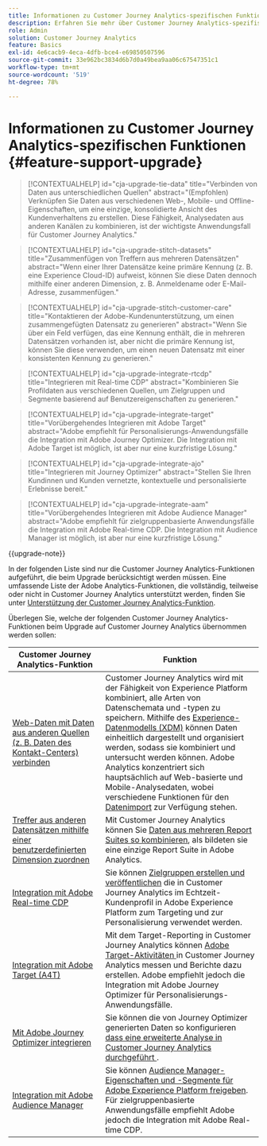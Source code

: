 ```yaml
---
title: Informationen zu Customer Journey Analytics-spezifischen Funktionen
description: Erfahren Sie mehr über Customer Journey Analytics-spezifische Funktionen
role: Admin
solution: Customer Journey Analytics
feature: Basics
exl-id: 4e6cacb9-4eca-4dfb-bce4-e69850507596
source-git-commit: 33e962bc3834d6b7d0a49bea9aa06c67547351c1
workflow-type: tm+mt
source-wordcount: '519'
ht-degree: 78%

---
```


# Informationen zu Customer Journey Analytics-spezifischen Funktionen {#feature-support-upgrade}

<!-- markdownlint-disable MD034 -->

>[!CONTEXTUALHELP]
>id="cja-upgrade-tie-data"
>title="Verbinden von Daten aus unterschiedlichen Quellen"
>abstract="(Empfohlen) Verknüpfen Sie Daten aus verschiedenen Web-, Mobile- und Offline-Eigenschaften, um eine einzige, konsolidierte Ansicht des Kundenverhaltens zu erstellen. Diese Fähigkeit, Analysedaten aus anderen Kanälen zu kombinieren, ist der wichtigste Anwendungsfall für Customer Journey Analytics."

<!-- markdownlint-enable MD034 -->

<!-- markdownlint-disable MD034 -->

>[!CONTEXTUALHELP]
>id="cja-upgrade-stitch-datasets"
>title="Zusammenfügen von Treffern aus mehreren Datensätzen"
>abstract="Wenn einer Ihrer Datensätze keine primäre Kennung (z. B. eine Experience Cloud-ID) aufweist, können Sie diese Daten dennoch mithilfe einer anderen Dimension, z. B. Anmeldename oder E-Mail-Adresse, zusammenfügen."

<!-- markdownlint-enable MD034 -->

<!-- markdownlint-disable MD034 -->

>[!CONTEXTUALHELP]
>id="cja-upgrade-stitch-customer-care"
>title="Kontaktieren der Adobe-Kundenunterstützung, um einen zusammengefügten Datensatz zu generieren"
>abstract="Wenn Sie über ein Feld verfügen, das eine Kennung enthält, die in mehreren Datensätzen vorhanden ist, aber nicht die primäre Kennung ist, können Sie diese verwenden, um einen neuen Datensatz mit einer konsistenten Kennung zu generieren."

<!-- markdownlint-enable MD034 -->

<!-- markdownlint-disable MD034 -->

>[!CONTEXTUALHELP]
>id="cja-upgrade-integrate-rtcdp"
>title="Integrieren mit Real-time CDP"
>abstract="Kombinieren Sie Profildaten aus verschiedenen Quellen, um Zielgruppen und Segmente basierend auf Benutzereigenschaften zu generieren."

<!-- markdownlint-enable MD034 -->

<!-- markdownlint-disable MD034 -->

>[!CONTEXTUALHELP]
>id="cja-upgrade-integrate-target"
>title="Vorübergehendes Integrieren mit Adobe Target"
>abstract="Adobe empfiehlt für Personalisierungs-Anwendungsfälle die Integration mit Adobe Journey Optimizer. Die Integration mit Adobe Target ist möglich, ist aber nur eine kurzfristige Lösung."

<!-- markdownlint-enable MD034 -->

<!-- markdownlint-disable MD034 -->

>[!CONTEXTUALHELP]
>id="cja-upgrade-integrate-ajo"
>title="Integrieren mit Journey Optimizer"
>abstract="Stellen Sie Ihren Kundinnen und Kunden vernetzte, kontextuelle und personalisierte Erlebnisse bereit."

<!-- markdownlint-enable MD034 -->

<!-- markdownlint-disable MD034 -->

>[!CONTEXTUALHELP]
>id="cja-upgrade-integrate-aam"
>title="Vorübergehendes Integrieren mit Adobe Audience Manager"
>abstract="Adobe empfiehlt für zielgruppenbasierte Anwendungsfälle die Integration mit Adobe Real-time CDP. Die Integration mit Audience Manager ist möglich, ist aber nur eine kurzfristige Lösung."

<!-- markdownlint-enable MD034 -->

{{upgrade-note}}

In der folgenden Liste sind nur die Customer Journey Analytics-Funktionen aufgeführt, die beim Upgrade berücksichtigt werden müssen. Eine umfassende Liste der Adobe Analytics-Funktionen, die vollständig, teilweise oder nicht in Customer Journey Analytics unterstützt werden, finden Sie unter [Unterstützung der Customer Journey Analytics-Funktion](/help/getting-started/aa-vs-cja/cja-aa.md).

Überlegen Sie, welche der folgenden Customer Journey Analytics-Funktionen beim Upgrade auf Customer Journey Analytics übernommen werden sollen:

| Customer Journey Analytics-Funktion | Funktion |
|---------|----------|
| [Web-Daten mit Daten aus anderen Quellen (z. B. Daten des Kontakt-Centers) verbinden](https://experienceleague.adobe.com/de/docs/analytics-platform/using/cja-usecases/cross-channel/cross-channel) | Customer Journey Analytics wird mit der Fähigkeit von Experience Platform kombiniert, alle Arten von Datenschemata und -typen zu speichern. Mithilfe des [Experience-Datenmodells (XDM)](https://experienceleague.adobe.com/de/docs/experience-platform/xdm/home) können Daten einheitlich dargestellt und organisiert werden, sodass sie kombiniert und untersucht werden können. Adobe Analytics konzentriert sich hauptsächlich auf Web-basierte und Mobile-Analysedaten, wobei verschiedene Funktionen für den [Datenimport](https://experienceleague.adobe.com/docs/analytics/import/home.html?lang=de) zur Verfügung stehen. |
| [Treffer aus anderen Datensätzen mithilfe einer benutzerdefinierten Dimension zuordnen](https://experienceleague.adobe.com/de/docs/analytics-platform/using/stitching/overview) | Mit Customer Journey Analytics können Sie [Daten aus mehreren Report Suites so kombinieren](/help/connections/combined-dataset.md), als bildeten sie eine einzige Report Suite in Adobe Analytics. |
| [Integration mit Adobe Real-time CDP](/help/components/audiences/audiences-overview.md) | Sie können [Zielgruppen erstellen und veröffentlichen](/help/components/audiences/audiences-overview.md) die in Customer Journey Analytics im Echtzeit-Kundenprofil in Adobe Experience Platform zum Targeting und zur Personalisierung verwendet werden. |
| [Integration mit Adobe Target (A4T)](/help/integrations/at.md) | Mit dem Target-Reporting in Customer Journey Analytics können [ Adobe Target-Aktivitäten ](/help/integrations/at.md) in Customer Journey Analytics messen und Berichte dazu erstellen. Adobe empfiehlt jedoch die Integration mit Adobe Journey Optimizer für Personalisierungs-Anwendungsfälle. |
| [Mit Adobe Journey Optimizer integrieren](/help/integrations/ajo.md) | Sie können die von Journey Optimizer generierten Daten so konfigurieren[ dass eine erweiterte Analyse in Customer Journey Analytics durchgeführt ](/help/integrations/ajo.md). |
| [Integration mit Adobe Audience Manager](https://experienceleague.adobe.com/de/docs/audience-manager/user-guide/implementation-integration-guides/integration-experience-platform/aam-aep-audience-sharing) | Sie können [Audience Manager-Eigenschaften und -Segmente für Adobe Experience Platform freigeben](https://experienceleague.adobe.com/de/docs/audience-manager/user-guide/implementation-integration-guides/integration-experience-platform/aam-aep-audience-sharing). Für zielgruppenbasierte Anwendungsfälle empfiehlt Adobe jedoch die Integration mit Adobe Real-time CDP. |
